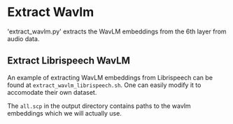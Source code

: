 # Extract Wavlm

'extract\_wavlm.py' extracts the WavLM embeddings from the 6th layer from audio data.

## Extract Librispeech WavLM

An example of extracting WavLM embeddings from Librispeech can be found at `extract_wavlm_librispeech.sh`. One can easily modify it to accomodate their own dataset. 

The `all.scp` in the output directory contains paths to the wavlm embeddings which we will actually use. 

